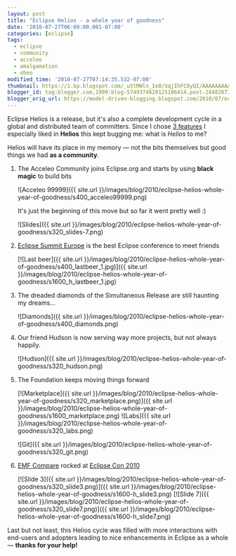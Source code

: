 ```yaml
---
layout: post
title: "Eclipse Helios - a whole year of goodness"
date: '2010-07-27T06:09:00.001-07:00'
categories: [eclipse]
tags:
  - eclipse
  - community
  - acceleo
  - amalgamation
  - obeo
modified_time: '2010-07-27T07:14:35.532-07:00'
thumbnail: https://1.bp.blogspot.com/_u5tMWln_Ie8/SqjIhFCOyQI/AAAAAAAAALI/_vSaQyCXIds/s72-c/acceleo99999.png
blogger_id: tag:blogger.com,1999:blog-5749374620125186414.post-2848207392834697323
blogger_orig_url: https://model-driven-blogging.blogspot.com/2010/07/eclipse-helios-whole-year-of-goodness.html
---
```


Eclipse Helios is a release, but it's also a complete development cycle in a global and distributed team of committers. Since I chose [3 features](/2010/06/28/helios-review-in-pictures.html) I especially liked in **Helios** this kept bugging me: what is _Helios_ to me?

Helios will have its place in my memory — not the bits themselves but good things we had **as a community**.

1. The Acceleo Community joins Eclipse.org and starts by using **black magic** to build bits

   ![Acceleo 99999]({{ site.url }}/images/blog/2010/eclipse-helios-whole-year-of-goodness/s400_acceleo99999.png)

   It's just the beginning of this move but so far it went pretty well :)

   ![Slides]({{ site.url }}/images/blog/2010/eclipse-helios-whole-year-of-goodness/s320_slides-7.png)

2. [Eclipse Summit Europe](https://www.eclipsecon.org/summiteurope2010/) is the best Eclipse conference to meet friends

   [![Last beer]({{ site.url }}/images/blog/2010/eclipse-helios-whole-year-of-goodness/s400_lastbeer_1.jpg)]({{ site.url }}/images/blog/2010/eclipse-helios-whole-year-of-goodness/s1600_h_lastbeer_1.jpg)

3. The dreaded diamonds of the Simultaneous Release are still haunting my dreams...

   ![Diamonds]({{ site.url }}/images/blog/2010/eclipse-helios-whole-year-of-goodness/s400_diamonds.png)

4. Our friend Hudson is now serving way more projects, but not always happily.

   ![Hudson]({{ site.url }}/images/blog/2010/eclipse-helios-whole-year-of-goodness/s320_hudson.png)

5. The Foundation keeps moving things forward

   [![Marketplace]({{ site.url }}/images/blog/2010/eclipse-helios-whole-year-of-goodness/s320_marketplace.png)]({{ site.url }}/images/blog/2010/eclipse-helios-whole-year-of-goodness/s1600_marketplace.png) ![Labs]({{ site.url }}/images/blog/2010/eclipse-helios-whole-year-of-goodness/s320_labs.png)

   ![Git]({{ site.url }}/images/blog/2010/eclipse-helios-whole-year-of-goodness/s320_git.png)

6. [EMF Compare](https://wiki.eclipse.org/EMF_Compare) rocked at [Eclipse Con 2010](/2010/03/24/diff-merge-and-patch-your-models-with.html)

   [![Slide 3]({{ site.url }}/images/blog/2010/eclipse-helios-whole-year-of-goodness/s320_slide3.png)]({{ site.url }}/images/blog/2010/eclipse-helios-whole-year-of-goodness/s1600-h_slide3.png) [![Slide 7]({{ site.url }}/images/blog/2010/eclipse-helios-whole-year-of-goodness/s320_slide7.png)]({{ site.url }}/images/blog/2010/eclipse-helios-whole-year-of-goodness/s1600-h_slide7.png)

Last but not least, this Helios cycle was filled with more interactions with end-users and adopters leading to nice enhancements in Eclipse as a whole — **thanks for your help!**
